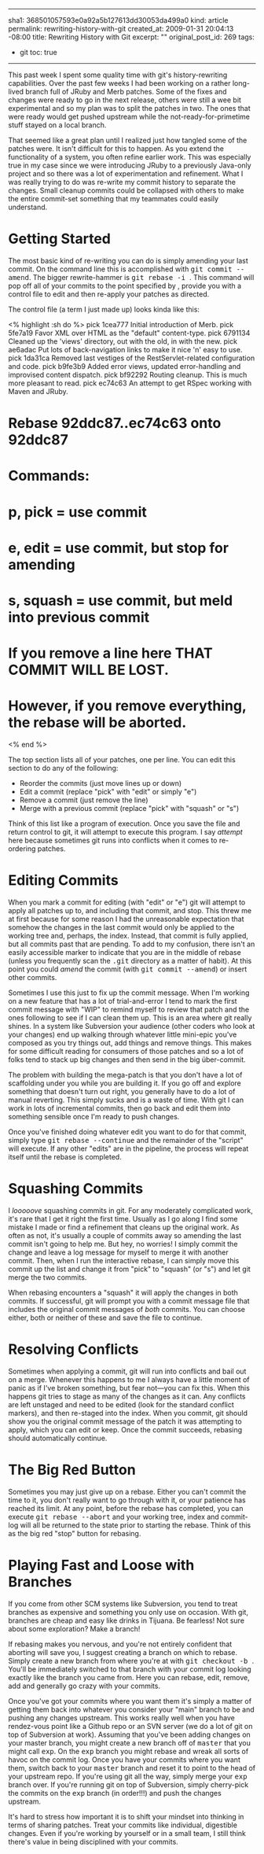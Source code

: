 ----- 
sha1: 368501057593e0a92a5b127613dd30053da499a0
kind: article
permalink: rewriting-history-with-git
created_at: 2009-01-31 20:04:13 -08:00
title: Rewriting History with Git
excerpt: ""
original_post_id: 269
tags: 
- git
toc: true
-----
This past week I spent some quality time with git's history-rewriting capabilities. Over the past few weeks I had been working on a rather long-lived branch full of JRuby and Merb patches. Some of the fixes and changes were ready to go in the next release, others were still a wee bit experimental and so my plan was to split the patches in two. The ones that were ready would get pushed upstream while the not-ready-for-primetime stuff stayed on a local branch.

That seemed like a great plan until I realized just how tangled some of the patches were. It isn't difficult for this to happen. As you extend the functionality of a system, you often refine earlier work. This was especially true in my case since we were introducing JRuby to a previously Java-only project and so there was a lot of experimentation and refinement. What I was really trying to do was re-write my commit history to separate the changes. Small cleanup commits could be collapsed with others to make the entire commit-set something that my teammates could easily understand.
# Getting Started

The most basic kind of re-writing you can do is simply amending your last commit. On the command line this is accomplished with <tt>git commit --amend</tt>. The bigger rewrite-hammer is <tt>git rebase -i <ref></tt>. This command will pop off all of your commits to the point specified by <tt><ref></tt>, provide you with a control file to edit and then re-apply your patches as directed.

The control file (a term I just made up) looks kinda like this:

<% highlight :sh do %>
pick 1cea777 Initial introduction of Merb.
pick 5fe7a19 Favor XML over HTML as the "default" content-type.
pick 6791134 Cleaned up the 'views' directory, out with the old, in with the new.
pick ae6adac Put lots of back-navigation links to make it nice 'n' easy to use.
pick 1da31ca Removed last vestiges of the RestServlet-related configuration and code.
pick b9fe3b9 Added error views, updated error-handling and improvised content dispatch.
pick bf92292 Routing cleanup. This is much more pleasant to read.
pick ec74c63 An attempt to get RSpec working with Maven and JRuby.

# Rebase 92ddc87..ec74c63 onto 92ddc87
#
# Commands:
#  p, pick = use commit
#  e, edit = use commit, but stop for amending
#  s, squash = use commit, but meld into previous commit
#
# If you remove a line here THAT COMMIT WILL BE LOST.
# However, if you remove everything, the rebase will be aborted.
<% end %>

The top section lists all of your patches, one per line. You can edit this section to do any of the following:
*  Reorder the commits (just move lines up or down)
*  Edit a commit (replace "pick" with "edit" or simply "e")
*  Remove a commit (just remove the line)
*  Merge with a previous commit (replace "pick" with "squash" or "s")

Think of this list like a program of execution. Once you save the file and return control to git, it will attempt to execute this program. I say _attempt_ here because sometimes git runs into conflicts when it comes to re-ordering patches.
# Editing Commits

When you mark a commit for editing (with "edit" or "e") git will attempt to apply all patches up to, and including that commit, and stop. This threw me at first because for some reason I had the unreasonable expectation that somehow the changes in the last commit would only be applied to the working tree and, perhaps, the index. Instead, that commit is fully applied, but all commits past that are pending. To add to my confusion, there isn't an easily accessible marker to indicate that you are in the middle of rebase (unless you frequently scan the <tt>.git</tt> directory as a matter of habit). At this point you could _amend_ the commit (with <tt>git commit --amend</tt>) or insert other commits.

Sometimes I use this just to fix up the commit message. When I'm working on a new feature that has a lot of trial-and-error I tend to mark the first commit message with "WIP" to remind myself to review that patch and the ones following to see if I can clean them up. This is an area where git really shines. In a system like Subversion your audience (other coders who look at your changes) end up walking through whatever little mini-epic you've composed as you try things out, add things and remove things. This makes for some difficult reading for consumers of those patches and so a lot of folks tend to stack up big changes and then send in the big über-commit.

The problem with building the mega-patch is that you don't have a lot of scaffolding under you while you are building it. If you go off and explore something that doesn't turn out right, you generally have to do a lot of manual reverting. This simply sucks and is a waste of time. With git I can work in lots of incremental commits, then go back and edit them into something sensible once I'm ready to push changes.

Once you've finished doing whatever edit you want to do for that commit, simply type <tt>git rebase --continue</tt> and the remainder of the "script" will execute. If any other "edits" are in the pipeline, the process will repeat itself until the rebase is completed.
# Squashing Commits

I _looooove_ squashing commits in git. For any moderately complicated work, it's rare that I get it right the first time. Usually as I go along I find some mistake I made or find a refinement that cleans up the original work. As often as not, it's usually a couple of commits away so amending the last commit isn't going to help me. But hey, no worries! I simply commit the change and leave a log message for myself to merge it with another commit. Then, when I run the interactive rebase, I can simply move this commit up the list and change it from "pick" to "squash" (or "s") and let git merge the two commits.

When rebasing encounters a "squash" it will apply the changes in both commits. If successful, git will prompt you with a commit message file that includes the original commit messages of _both_ commits. You can choose either, both or neither of these and save the file to continue.
# Resolving Conflicts

Sometimes when applying a commit, git will run into conflicts and bail out on a merge. Whenever this happens to me I always have a little moment of panic as if I've broken something, but fear not&mdash;you can fix this. When this happens git tries to stage as many of the changes as it can. Any conflicts are left unstaged and need to be edited (look for the standard conflict markers), and then re-staged into the index. When you commit, git should show you the original commit message of the patch it was attempting to apply, which you can edit or keep. Once the commit succeeds, rebasing should automatically continue.
# The Big Red Button

Sometimes you may just give up on a rebase. Either you can't commit the time to it, you don't really want to go through with it, or your patience has reached its limit. At any point, before the rebase has completed, you can execute <tt>git rebase --abort</tt> and your working tree, index and commit-log will all be returned to the state prior to starting the rebase. Think of this as the big red "stop" button for rebasing.
# Playing Fast and Loose with Branches

If you come from other SCM systems like Subversion, you tend to treat branches as expensive and something you only use on occasion. With git, branches are cheap and easy like drinks in Tijuana. Be fearless! Not sure about some exploration? Make a branch!

If rebasing makes you nervous, and you're not entirely confident that aborting will save you, I suggest creating a branch on which to rebase. Simply create a new branch from where you're at with <tt>git checkout -b <branch></tt>. You'll be immediately switched to that branch with your commit log looking exactly like the branch you came from. Here you can rebase, edit, remove, add and generally go crazy with your commits.

Once you've got your commits where you want them it's simply a matter of getting them back into whatever you consider your "main" branch to be and pushing any changes upstream. This works really well when you have rendez-vous point like a Github repo or an SVN server (we do a lot of git on top of Subversion at work). Assuming that you've been adding changes on your master branch, you might create a new branch off of <tt>master</tt> that you might call <tt>exp</tt>. On the <tt>exp</tt> branch you might rebase and wreak all sorts of havoc on the commit log. Once you have your commits where you want them, switch back to your <tt>master</tt> branch and reset it to point to the head of your upstream repo. If you're using git all the way, simply merge your <tt>exp</tt> branch over. If you're running git on top of Subversion, simply cherry-pick the commits on the <tt>exp</tt> branch (in order!!!) and push the changes upstream.

It's hard to stress how important it is to shift your mindset into thinking in terms of sharing patches. Treat your commits like individual, digestible changes. Even if you're working by yourself or in a small team, I still think there's value in being disciplined with your commits.

